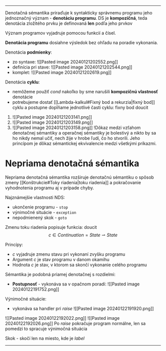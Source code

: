 *********************************
Denotačná sémantika priraďuje k syntakticky správnemu programu jeho jednoznačný význam - **denotáciu programu**. DS je **kompozičná**, teda denotácia zložitého prvku je definovaná **len** podľa jeho prvkov

Význam programov vyjadruje pomocou funkcií a čísel.

**Denotácia programu** dosiahne výsledok bez ohľadu na poradie vykonania.

Denotácia **podmienky**:
- zo syntaxe:
![[Pasted image 20240121202552.png]]
- definícia pri stave:
![[Pasted image 20240121202544.png]]
- komplet:
![[Pasted image 20240121202619.png]]

Denotácia **cyklu**:
- nemôžeme použiť $cond$ nakoľko by sme narušili **kompozičnú vlastnosť** denotácie
- potrebujeme dostať [[Lambda-kalkul#Fixný bod a rekurzia|fixný bod]] cyklu a postupne dopĺňame jednotlivé časti cyklu: fixny bod doucit
1. ![[Pasted image 20240121203141.png]]
2. ![[Pasted image 20240121203149.png]]
3. ![[Pasted image 20240121203158.png]]
!Dôkaz medzi vzťahom denotačnej sémantiky a operačnej sémantiky je bolestivý a nikto by sa ho nikdy nemal učiť, nech žije v hrobe ľudí, čo ho stvorili. Jeho princípom je dôkaz sémantickej ekvivalencie medzi všetkými príkazmi.


# Nepriama denotačná sémantika
Nepriama denotačná sémantika rozširuje denotačnú sémantiku o spôsob zmeny [[Konštrukcie#Toky riadenia|toku riadenia]] a pokračovanie vyhodnotenia programu aj v prípade chyby.

Najznámejšie vlastnosti NDS:
- ukončenie programu - $\texttt{stop}$
- výnimočné situácie - $\texttt{exception}$
- nepodmienený skok - $\texttt{goto}$

Zmenu toku riadenia popisuje funkcia: doucit
$$
c \in Continuation = State \rightharpoonup State
$$

Princípy:
- $c$ vyjadruje zmenu stavu pri vykonaní zvyšku programu
- Argument $c$ je stav programu v danom okamihu
- Hodnota $c$ je stav, v ktorom sa skončí vykonanie celého programu

Sémantika je podobná priamej denotačnej s rozdielmi:
- **Postupnosť** - vykonáva sa v opačnom poradí:
![[Pasted image 20240122191752.png]]

Výnimočné situácie:
- vykonáva sa handler pri $raise$
![[Pasted image 20240122191920.png]]

![[Pasted image 20240122192022.png]]
![[Pasted image 20240122192026.png]]
Po $raise$ pokračuje program normálne, len sa pomedzi to spracuje výnimočná situácia

Skok - skočí len na miesto, kde je $label$



*********************************